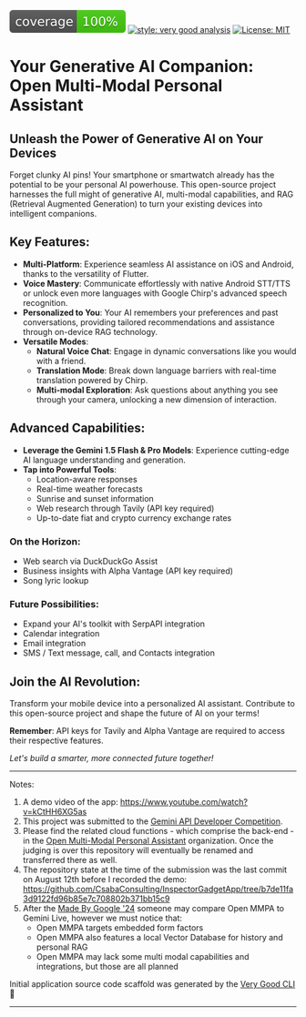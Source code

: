 ![coverage][coverage_badge]
[![style: very good analysis][very_good_analysis_badge]][very_good_analysis_link]
[![License: MIT][license_badge]][license_link]

# Your Generative AI Companion: Open Multi-Modal Personal Assistant

## Unleash the Power of Generative AI on Your Devices

Forget clunky AI pins!
Your smartphone or smartwatch already has the potential to be your personal AI powerhouse.
This open-source project harnesses the full might of generative AI, multi-modal capabilities,
and RAG (Retrieval Augmented Generation) to turn your existing devices into intelligent companions.

## Key Features:
* **Multi-Platform**: Experience seamless AI assistance on iOS and Android, thanks to the versatility of Flutter.
* **Voice Mastery**: Communicate effortlessly with native Android STT/TTS or unlock even more languages with Google Chirp's advanced speech recognition.
* **Personalized to You**: Your AI remembers your preferences and past conversations, providing tailored recommendations and assistance through on-device RAG technology.
* **Versatile Modes**:
  - **Natural Voice Chat**: Engage in dynamic conversations like you would with a friend.
  - **Translation Mode**: Break down language barriers with real-time translation powered by Chirp.
  - **Multi-modal Exploration**: Ask questions about anything you see through your camera, unlocking a new dimension of interaction.

## Advanced Capabilities:

* **Leverage the Gemini 1.5 Flash & Pro Models**: Experience cutting-edge AI language understanding and generation.
* **Tap into Powerful Tools**:
  - Location-aware responses
  - Real-time weather forecasts
  - Sunrise and sunset information
  - Web research through Tavily (API key required)
  - Up-to-date fiat and crypto currency exchange rates

### On the Horizon:
* Web search via DuckDuckGo Assist
* Business insights with Alpha Vantage (API key required)
* Song lyric lookup

### Future Possibilities:
* Expand your AI's toolkit with SerpAPI integration
* Calendar integration
* Email integration
* SMS / Text message, call, and Contacts integration

## Join the AI Revolution:

Transform your mobile device into a personalized AI assistant.
Contribute to this open-source project and shape the future of AI on your terms!

**Remember**: API keys for Tavily and Alpha Vantage are required to access their respective features.

*Let's build a smarter, more connected future together!*

---

Notes:
1. A demo video of the app: https://www.youtube.com/watch?v=kCtHH6XG5as
2. This project was submitted to the [Gemini API Developer Competition](https://ai.google.dev/competition).
3. Please find the related cloud functions - which comprise the back-end - in the
[Open Multi-Modal Personal Assistant](https://github.com/orgs/Open-Multi-Modal-Personal-Assistant/) organization.
Once the judging is over this repository will eventually be renamed and transferred there as well.
4. The repository state at the time of the submission was the last commit on August 12th before I recorded the demo:
https://github.com/CsabaConsulting/InspectorGadgetApp/tree/b7de11fa3d9122fd96b85e7c708802b371bb15c9
5. After the [Made By Google '24](https://store.google.com/intl/en/ideas/articles/made-by-google-recap/)
someone may compare Open MMPA to Gemini Live, however we must notice that:
   - Open MMPA targets embedded form factors
   - Open MMPA also features a local Vector Database for history and personal RAG
   - Open MMPA may lack some multi modal capabilities and integrations, but those are all planned

Initial application source code scaffold was generated by the [Very Good CLI][very_good_cli_link] 🤖

---

[coverage_badge]: coverage_badge.svg
[flutter_localizations_link]: https://api.flutter.dev/flutter/flutter_localizations/flutter_localizations-library.html
[internationalization_link]: https://flutter.dev/docs/development/accessibility-and-localization/internationalization
[license_badge]: https://img.shields.io/badge/license-MIT-blue.svg
[license_link]: https://opensource.org/licenses/MIT
[very_good_analysis_badge]: https://img.shields.io/badge/style-very_good_analysis-B22C89.svg
[very_good_analysis_link]: https://pub.dev/packages/very_good_analysis
[very_good_cli_link]: https://github.com/VeryGoodOpenSource/very_good_cli
